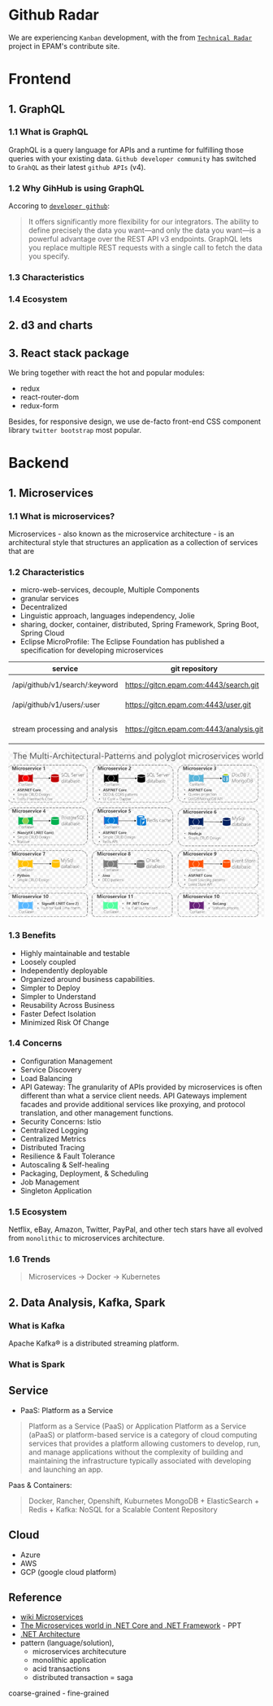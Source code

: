 # Github Radar

We are experiencing `Kanban` development, with the from [`Technical Radar`](https://contribute.epam.com/products/123) project in EPAM's contribute site. 

# Frontend

## 1. GraphQL

### 1.1 What is GraphQL

GraphQL is a query language for APIs and a runtime for fulfilling those queries with your existing data. `Github developer community` has switched to `GrahQL` as their latest `github APIs` (v4).

### 1.2 Why GihHub is using GraphQL

Accoring to [`developer github`](https://developer.github.com/v4/):  
> It offers significantly more flexibility for our integrators. The ability to define precisely the data you want—and only the data you want—is a powerful advantage over the REST API v3 endpoints. GraphQL lets you replace multiple REST requests with a single call to fetch the data you specify.

### 1.3 Characteristics

### 1.4 Ecosystem

## 2. d3 and charts

## 3. React stack package

We bring together with react the hot and popular modules:

- redux
- react-router-dom
- redux-form

Besides, for responsive design, we use de-facto front-end CSS component library `twitter bootstrap`  most popular.

# Backend

## 1. Microservices

### 1.1 What is microservices?

Microservices - also known as the microservice architecture - is an architectural style that structures an application as a collection of services that are

### 1.2 Characteristics 

- micro-web-services, decouple, Multiple Components
- granular services
- Decentralized
- Linguistic approach, languages independency,  Jolie
- sharing, docker, container, distributed, Spring Framework, Spring Boot, Spring Cloud
- Eclipse MicroProfile: The Eclipse Foundation has published a specification for developing microservices

| service | git repository | description |
| -- | -- | -- |
| /api/github/v1/search/:keyword | https://gitcn.epam.com:4443/search.git | Rest API search call |
| /api/github/v1/users/:user | https://gitcn.epam.com:4443/user.git | Rest API user call |
| stream processing and analysis | https://gitcn.epam.com:4443/analysis.git | Stream Processing Analysis |

![](./img/microservices1.png)

### 1.3 Benefits

- Highly maintainable and testable
- Loosely coupled
- Independently deployable
- Organized around business capabilities.
- Simpler to Deploy
- Simpler to Understand
- Reusability Across Business
- Faster Defect Isolation
- Minimized Risk Of Change

### 1.4 Concerns

- Configuration Management
- Service Discovery
- Load Balancing
- API Gateway: The granularity of APIs provided by microservices is often different than what a service client needs. API Gateways implement facades and provide additional services like proxying, and protocol translation, and other management functions.
- Security Concerns: Istio
- Centralized Logging
- Centralized Metrics
- Distributed Tracing
- Resilience & Fault Tolerance
- Autoscaling & Self-healing
- Packaging, Deployment, & Scheduling
- Job Management 
- Singleton Application

### 1.5 Ecosystem

Netflix, eBay, Amazon, Twitter, PayPal, and other tech stars have all evolved from `monolithic` to microservices architecture.

### 1.6 Trends

> Microservices -> Docker -> Kubernetes

## 2. Data Analysis, Kafka, Spark

### What is Kafka
Apache Kafka® is a distributed streaming platform.

### What is Spark



## Service

- PaaS: Platform as a Service
> Platform as a Service (PaaS) or Application Platform as a Service (aPaaS) or platform-based service is a category of cloud computing services that provides a platform allowing customers to develop, run, and manage applications without the complexity of building and maintaining the infrastructure typically associated with developing and launching an app.

Paas & Containers:
> Docker, Rancher, Openshift, Kuburnetes
> MongoDB + ElasticSearch + Redis + Kafka: NoSQL for a Scalable Content Repository

## Cloud

- Azure
- AWS
- GCP (google cloud platform)

## Reference

- [wiki Microservices](https://en.wikipedia.org/wiki/Microservices)
- [The Microservices world in .NET Core and .NET Framework](https://www.slideshare.net/massimobonanni/the-microservices-world-in-net-core-and-net-framework) - PPT
- [.NET Architecture](https://dotnet.microsoft.com/learn/dotnet/architecture-guides)
- pattern (language/solution), 
    * microservices architecuture 
    * monolithic application
    * acid transactions
    * distributed transaction = saga



coarse-grained - fine-grained
 
